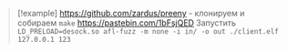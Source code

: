 
> [!example] 
> https://github.com/zardus/preeny - клонируем и собираем `make`
> https://pastebin.com/1bFsjQED
> Запустить 
> `LD_PRELOAD=desock.so afl-fuzz -m none -i in/ -o out ./client.elf 127.0.0.1 123`

